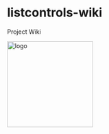 # listcontrols-wiki

Project Wiki

<img src="https://avatars.githubusercontent.com/u/94484336?s=200&v=4" alt="logo" width="200px" height="auto">
